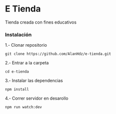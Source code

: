 # E Tienda
Tienda creada con fines educativos

### Instalación

1.- Clonar repositorio

`git clone https://github.com/AlanHdz/e-tienda.git`

2.- Entrar a la carpeta

`cd e-tienda`

3.- Instalar las dependencias

`npm install`

4.- Correr servidor en desarollo

`npm run watch:dev`